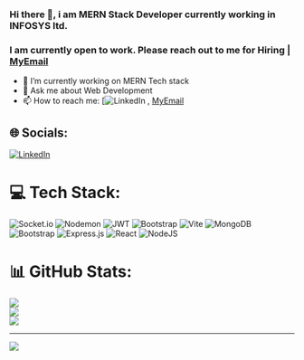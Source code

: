 ### Hi there 👋, i am MERN Stack Developer currently working in INFOSYS ltd. 
### I am currently open to work. Please reach out to me for Hiring | [MyEmail](mailto:satyajitrakhunde@gmail.com)


- 🔭 I’m currently working on MERN Tech stack
- 💬 Ask me about Web Development
- 📫 How to reach me:
[![LinkedIn](https://www.linkedin.com/in/satyajit-rakhunde/)  , [MyEmail](mailto:satyajitrakhunde@gmail.com)



## 🌐 Socials:
[![LinkedIn](https://img.shields.io/badge/LinkedIn-%230077B5.svg?logo=linkedin&logoColor=white)](https://linkedin.com/in/https://www.linkedin.com/in/satyajit-rakhunde/) 

# 💻 Tech Stack:
![Socket.io](https://img.shields.io/badge/Socket.io-black?style=flat-square&logo=socket.io&badgeColor=010101) ![Nodemon](https://img.shields.io/badge/NODEMON-%23323330.svg?style=flat-square&logo=nodemon&logoColor=%BBDEAD) ![JWT](https://img.shields.io/badge/JWT-black?style=flat-square&logo=JSON%20web%20tokens) ![Bootstrap](https://img.shields.io/badge/bootstrap-%238511FA.svg?style=flat-square&logo=bootstrap&logoColor=white) ![Vite](https://img.shields.io/badge/vite-%23646CFF.svg?style=flat-square&logo=vite&logoColor=white) ![MongoDB](https://img.shields.io/badge/MongoDB-%234ea94b.svg?style=flat-square&logo=mongodb&logoColor=white) ![Bootstrap](https://img.shields.io/badge/bootstrap-%238511FA.svg?style=flat-square&logo=bootstrap&logoColor=white) ![Express.js](https://img.shields.io/badge/express.js-%23404d59.svg?style=flat-square&logo=express&logoColor=%2361DAFB) ![React](https://img.shields.io/badge/react-%2320232a.svg?style=flat-square&logo=react&logoColor=%2361DAFB) ![NodeJS](https://img.shields.io/badge/node.js-6DA55F?style=flat-square&logo=node.js&logoColor=white)
# 📊 GitHub Stats:
![](https://github-readme-stats.vercel.app/api?username=satyajitrakhunde1&theme=dark&hide_border=false&include_all_commits=false&count_private=false)<br/>
![](https://github-readme-streak-stats.herokuapp.com/?user=satyajitrakhunde1&theme=dark&hide_border=false)<br/>
![](https://github-readme-stats.vercel.app/api/top-langs/?username=satyajitrakhunde1&theme=dark&hide_border=false&include_all_commits=false&count_private=false&layout=compact)

---
[![](https://visitcount.itsvg.in/api?id=satyajitrakhunde1&icon=5&color=3)](https://visitcount.itsvg.in)

<!-- Proudly created with GPRM ( https://gprm.itsvg.in ) -->


